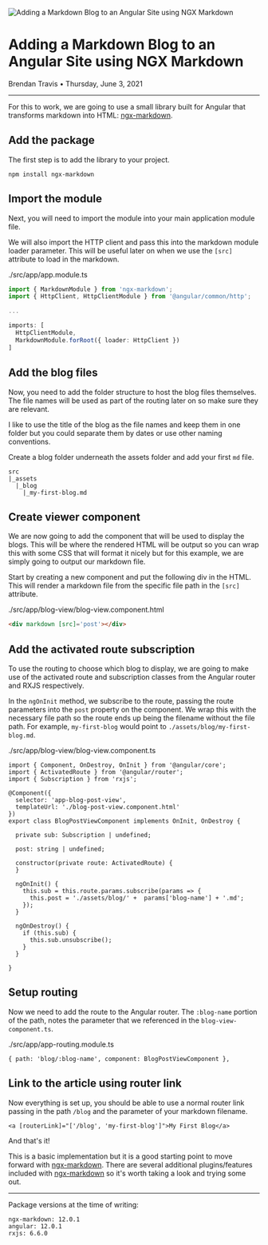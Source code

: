 ![Adding a Markdown Blog to an Angular Site using NGX Markdown](assets/images/blog/adding-a-markdown-blog-to-an-angular-site-using-ngx-markdown_700x394.jpg "Adding a Markdown Blog to an Angular Site using NGX Markdown")
# Adding a Markdown Blog to an Angular Site using NGX Markdown
Brendan Travis • Thursday, June 3, 2021

---
For this to work, we are going to use a small library built for Angular that transforms markdown into HTML: [ngx-markdown](https://www.npmjs.com/package/ngx-markdown).

## Add the package
The first step is to add the library to your project.

<p class='pre-filepath'></p>

```
npm install ngx-markdown
```

## Import the module
Next, you will need to import the module into your main application module file.

We will also import the HTTP client and pass this into the markdown module loader parameter.
This will be useful later on when we use the `[src]` attribute to load in the markdown.

<p class='pre-filepath'>./src/app/app.module.ts</p>

```typescript
import { MarkdownModule } from 'ngx-markdown';
import { HttpClient, HttpClientModule } from '@angular/common/http';

...

imports: [
  HttpClientModule,
  MarkdownModule.forRoot({ loader: HttpClient })
]
```

## Add the blog files
Now, you need to add the folder structure to host the blog files themselves.
The file names will be used as part of the routing later on so make sure they
are relevant.

I like to use the title of the blog as the file names and keep them in one
folder but you could separate them by dates or use other naming conventions.

Create a blog folder underneath the assets folder and add your first `md` file.

<p class='pre-filepath'></p>

```
src
|_assets
  |_blog
    |_my-first-blog.md

```

## Create viewer component

We are now going to add the component that will be used to display the blogs.
This will be where the rendered HTML will be output so you can wrap this with some
CSS that will format it nicely but for this example, we are simply going to output
our markdown file.

Start by creating a new component and put the following div in the HTML.
This will render a markdown file from the specific file path in the `[src]` attribute.

<p class='pre-filepath'>./src/app/blog-view/blog-view.component.html</p>

```html
<div markdown [src]='post'></div>
```

## Add the activated route subscription

To use the routing to choose which blog to display, we are going to make use
of the activated route and subscription classes from the Angular router and RXJS
respectively.

In the `ngOnInit` method, we subscribe to the route, passing the route parameters into
the `post` property on the component. We wrap this with the necessary file path so
the route ends up being the filename without the file path. For example, `my-first-blog`
would point to `./assets/blog/my-first-blog.md`.

<p class='pre-filepath'>./src/app/blog-view/blog-view.component.ts</p>

```
import { Component, OnDestroy, OnInit } from '@angular/core';
import { ActivatedRoute } from '@angular/router';
import { Subscription } from 'rxjs';

@Component({
  selector: 'app-blog-post-view',
  templateUrl: './blog-post-view.component.html'
})
export class BlogPostViewComponent implements OnInit, OnDestroy {

  private sub: Subscription | undefined;

  post: string | undefined;

  constructor(private route: ActivatedRoute) {
  }

  ngOnInit() {
    this.sub = this.route.params.subscribe(params => {
      this.post = './assets/blog/' +  params['blog-name'] + '.md';
    });
  }

  ngOnDestroy() {
    if (this.sub) {
      this.sub.unsubscribe();
    }
  }

}
```

## Setup routing

Now we need to add the route to the Angular router.
The `:blog-name` portion of the path, notes the parameter that we referenced
in the `blog-view-component.ts`.

<p class='pre-filepath'>./src/app/app-routing.module.ts</p>

```
{ path: 'blog/:blog-name', component: BlogPostViewComponent },
```


## Link to the article using router link

Now everything is set up, you should be able to use a normal router link
passing in the path `/blog` and the parameter of your markdown filename.

<p class='pre-filepath'></p>

```
<a [routerLink]="['/blog', 'my-first-blog']">My First Blog</a>
```

And that's it!

This is a basic implementation but it is a good starting point to move forward
with [ngx-markdown](https://www.npmjs.com/package/ngx-markdown). There are several additional plugins/features included with [ngx-markdown](https://www.npmjs.com/package/ngx-markdown)
so it's worth taking a look and trying some out.

---

Package versions at the time of writing:

<p class='pre-filepath'></p>

```
ngx-markdown: 12.0.1
angular: 12.0.1
rxjs: 6.6.0
```
